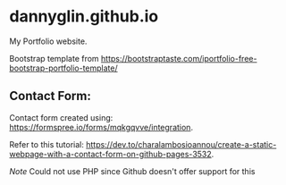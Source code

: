 # dannyglin.github.io
My Portfolio website.

Bootstrap template from https://bootstraptaste.com/iportfolio-free-bootstrap-portfolio-template/

## Contact Form:
Contact form created using: https://formspree.io/forms/mqkgqvve/integration.  

Refer to this tutorial: https://dev.to/charalambosioannou/create-a-static-webpage-with-a-contact-form-on-github-pages-3532. 


*Note* Could not use PHP since Github doesn't offer support for this
